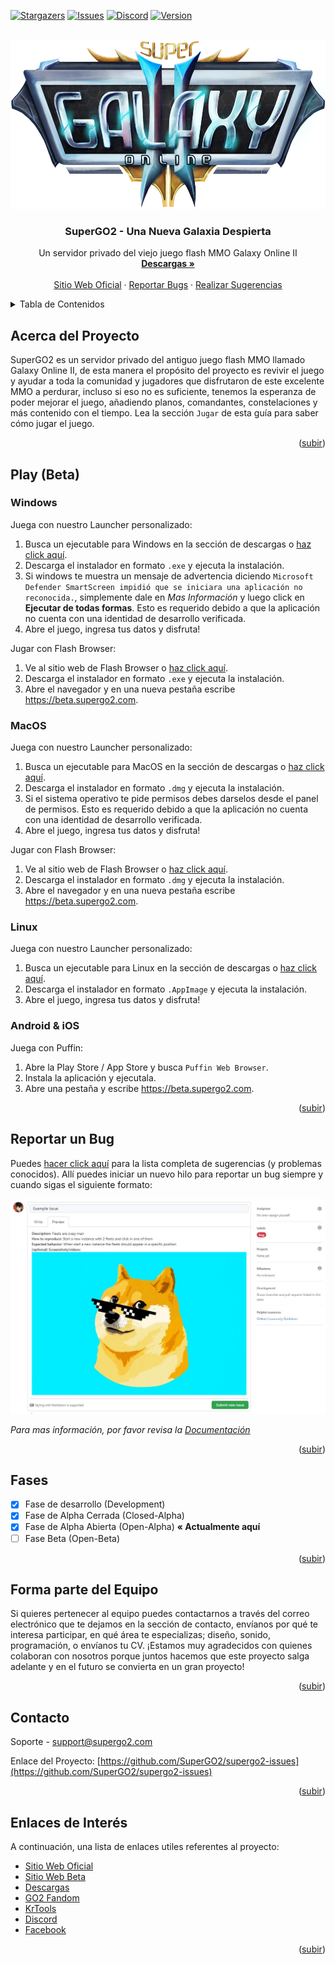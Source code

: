 

<div id="top"></div>

[![Stargazers][stars-shield]][stars-url]
[![Issues][issues-shield]][issues-url]
[![Discord][discord-shield]][discord-url]
[![Version][version-shield]][version-url]



<!-- PROJECT LOGO -->
<br />
<div align="center">
  <a href="https://github.com/othneildrew/Best-README-Template">
    <img src="images/logo.png" alt="Logo" width="593.5" height="270">
  </a>

  <h3 align="center">SuperGO2 - Una Nueva Galaxia Despierta</h3>

  <p align="center">
    Un servidor privado del viejo juego flash MMO Galaxy Online II
    <br />
    <a href="https://github.com/SuperGO2/supergo2-issues/releases/tag/beta"><strong>Descargas »</strong></a>
    <br />
    <br />
    <a href="https://supergo2.com">Sitio Web Oficial</a>
    ·
    <a href="https://github.com/SuperGO2/supergo2-issues/issues">Reportar Bugs</a>
    ·
    <a href="https://github.com/SuperGO2/supergo2-issues/issues">Realizar Sugerencias</a>
  </p>
</div>



<!-- TABLE OF CONTENTS -->
<details>
  <summary>Tabla de Contenidos</summary>
  <ol>
    <li><a href="#about-the-project">Acerca del Proyecto</a></li>
    <li><a href="#play-beta">Jugar (Closed-Alpha)</a>
      <ul>
        <li><a href="#windows">Windows</a></li>
        <li><a href="#macos">MacOS</a></li>
        <li><a href="#linux">Linux</a></li>
        <li><a href="#android-&-ios">Android & iOS</a></li>
      </ul>
    </li>
    <li><a href="#report-bug">Reportar un Bug</a></li>
    <li><a href="#roadmap">Fases</a></li>
    <li><a href="#join-the-team">Entrar al Equipo</a></li>
    <li><a href="#contact">Contacto</a></li>
    <li><a href="#interest-links">Enlaces de Interés</a></li>
  </ol>
</details>



<!-- ABOUT THE PROJECT -->
## Acerca del Proyecto

SuperGO2 es un servidor privado del antiguo juego flash MMO llamado Galaxy Online II, de esta manera el propósito del proyecto es revivir el juego y ayudar a toda la comunidad y jugadores que disfrutaron de este excelente MMO a perdurar, incluso si eso no es suficiente, tenemos la esperanza de poder mejorar el juego, añadiendo planos, comandantes, constelaciones y más contenido con el tiempo.
Lea la sección `Jugar` de esta guía para saber cómo jugar el juego.

<p align="right">(<a href="#top">subir</a>)</p>


<!-- GETTING STARTED -->
## Play (Beta)

### Windows

Juega con nuestro Launcher personalizado:

1. Busca un ejecutable para Windows en la sección de descargas o [haz click aquí](https://github.com/SuperGO2/supergo2-issues/releases/tag/beta).
2. Descarga el instalador en formato `.exe` y ejecuta la instalación.
3. Si windows te muestra un mensaje de advertencia diciendo `Microsoft Defender SmartScreen impidió que se iniciara una aplicación no reconocida.`, simplemente dale en _Mas Información_ y luego click en **Ejecutar de todas formas**. Esto es requerido debido a que la aplicación no cuenta con una identidad de desarrollo verificada.
4. Abre el juego, ingresa tus datos y disfruta!

Jugar con Flash Browser:

1. Ve al sitio web de Flash Browser o [haz click aquí](https://flash.pm/browser/).
2. Descarga el instalador en formato `.exe` y ejecuta la instalación.
3. Abre el navegador y en una nueva pestaña escribe https://beta.supergo2.com.

### MacOS

Juega con nuestro Launcher personalizado:

1. Busca un ejecutable para MacOS en la sección de descargas o [haz click aquí](https://github.com/SuperGO2/supergo2-issues/releases/tag/beta).
2. Descarga el instalador en formato `.dmg` y ejecuta la instalación.
3. Si el sistema operativo te pide permisos debes darselos desde el panel de permisos. Esto es requerido debido a que la aplicación no cuenta con una identidad de desarrollo verificada.
4. Abre el juego, ingresa tus datos y disfruta!

Jugar con Flash Browser:


1. Ve al sitio web de Flash Browser o [haz click aquí](https://flash.pm/browser/).
2. Descarga el instalador en formato `.dmg` y ejecuta la instalación.
3. Abre el navegador y en una nueva pestaña escribe https://beta.supergo2.com.

### Linux

Juega con nuestro Launcher personalizado:

1. Busca un ejecutable para Linux en la sección de descargas o [haz click aquí](https://github.com/SuperGO2/supergo2-issues/releases/tag/beta).
2. Descarga el instalador en formato `.AppImage` y ejecuta la instalación.
3. Abre el juego, ingresa tus datos y disfruta!

### Android & iOS

Juega con Puffin:

1. Abre la Play Store / App Store y busca `Puffin Web Browser`.
2. Instala la aplicación y ejecutala.
3. Abre una pestaña y escribe https://beta.supergo2.com.

<p align="right">(<a href="#top">subir</a>)</p>



<!-- USAGE EXAMPLES -->
## Reportar un Bug

Puedes [hacer click aquí](https://github.com/SuperGO2/supergo2-issues/issues) para la lista completa de sugerencias (y problemas conocidos). Allí puedes iniciar un nuevo hilo para reportar un bug siempre y cuando sigas el siguiente formato:

<img src="images/issue-example.png" alt="Issue Example">

_Para mas información, por favor revisa la [Documentación](https://github.com/SuperGO2/supergo2-issues/wiki)_

<p align="right">(<a href="#top">subir</a>)</p>



<!-- ROADMAP -->
## Fases

- [x] Fase de desarrollo (Development)
- [x] Fase de Alpha Cerrada (Closed-Alpha)
- [x] Fase de Alpha Abierta (Open-Alpha) **« Actualmente aquí**
- [ ] Fase Beta (Open-Beta)

<p align="right">(<a href="#top">subir</a>)</p>



<!-- CONTRIBUTING -->
## Forma parte del Equipo

Si quieres pertenecer al equipo puedes contactarnos a través del correo electrónico que te dejamos en la sección de contacto, envíanos por qué te interesa participar, en qué área te especializas; diseño, sonido, programación, o envíanos tu CV. ¡Estamos muy agradecidos con quienes colaboran con nosotros porque juntos hacemos que este proyecto salga adelante y en el futuro se convierta en un gran proyecto!

<p align="right">(<a href="#top">subir</a>)</p>


<!-- CONTACT -->
## Contacto

Soporte - support@supergo2.com

Enlace del Proyecto: [https://github.com/SuperGO2/supergo2-issues](https://github.com/SuperGO2/supergo2-issues)

<p align="right">(<a href="#top">subir</a>)</p>



<!-- ACKNOWLEDGMENTS -->
## Enlaces de Interés

A continuación, una lista de enlaces utiles referentes al proyecto:

* [Sitio Web Oficial](https://supergo2.com)
* [Sitio Web Beta](https://beta.supergo2.com)
* [Descargas](https://github.com/SuperGO2/supergo2-issues/releases)
* [GO2 Fandom](https://galaxyonlineii.fandom.com)
* [KrTools](https://krtools.deajae.co.uk)
* [Discord](https://discord.gg/ApPQErfvJw)
* [Facebook](https://www.facebook.com/supergo2)

<p align="right">(<a href="#top">subir</a>)</p>



<!-- MARKDOWN LINKS & IMAGES -->
<!-- https://www.markdownguide.org/basic-syntax/#reference-style-links -->
[stars-shield]: https://img.shields.io/github/stars/SuperGO2/supergo2-issues.svg?style=for-the-badge
[stars-url]: https://github.com/SuperGO2/supergo2-issues/stargazers
[issues-shield]: https://img.shields.io/github/issues/SuperGO2/supergo2-issues.svg?style=for-the-badge
[issues-url]: https://github.com/SuperGO2/supergo2-issues/issues
[discord-shield]: https://img.shields.io/discord/777841529821331487?logo=discord&logoColor=white&style=for-the-badge
[discord-url]: https://discord.gg/ApPQErfvJw
[version-shield]: https://img.shields.io/badge/Version-v2022.2.pro--dev-blueviolet?logo=data:image/svg%2bxml;base64,PHN2ZyB4bWxucz0iaHR0cDovL3d3dy53My5vcmcvMjAwMC9zdmciIHZlcnNpb249IjEiIHdpZHRoPSI2MDAiIGhlaWdodD0iNjAwIj48cGF0aCBkPSJNMTI5IDExMWMtNTUgNC05MyA2Ni05MyA3OEwwIDM5OGMtMiA3MCAzNiA5MiA2OSA5MWgxYzc5IDAgODctNTcgMTMwLTEyOGgyMDFjNDMgNzEgNTAgMTI4IDEyOSAxMjhoMWMzMyAxIDcxLTIxIDY5LTkxbC0zNi0yMDljMC0xMi00MC03OC05OC03OGgtMTBjLTYzIDAtOTIgMzUtOTIgNDJIMjM2YzAtNy0yOS00Mi05Mi00MmgtMTV6IiBmaWxsPSIjZmZmIi8+PC9zdmc+&logoColor=white&style=for-the-badge
[version-url]: https://supergo2.com
